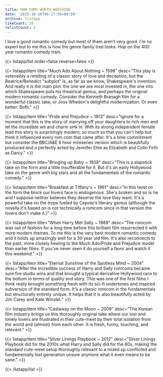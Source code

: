 ```yaml
---
title: ROM COMS WORTH WATCHING
date: '2015-10-16T06:17:56+00:00'
archive: listapp
likeCount: 28
relistCount: 2
---
```


I love a good romantic comedy but most of them aren't very good. I'm no expert but to me this is how the genre family tree looks. Hop on the 400 year romantic comedy train.

{{< listapp/list order=false reverse=false >}}

   {{< listapp/item title="Much Ado About Nothing ~ 1598"
      desc="This play is ostensibly a retelling of a classic story of love and deception, but the Beatrice/Benedict \"subplot\" is, as far as we know, Shakespeare's invention. And really it is the main plot: the one we are most invested in, the one into which Shakespeare puts his theatrical genius, and perhaps the original modern romantic comedy. Consider the Kenneth Branagh film for a wonderful classic take, or Joss Whedon's delightful modernization. Or even better: Both." >}}

   {{< listapp/item title="Pride and Prejudice ~ 1813"
      desc="Ignore for a moment that this is the story of marrying off your daughters to rich men and let the incredible wit and charm sink in. With its strong independent female lead this story is surprisingly modern; so much so that you can't help but think it influenced every rom com that came after. It's a time commitment but consider the BBC/A&E 6 hour miniseries version which is beautifully produced and a perfectly acted by Jennifer Ehle as Elizabeth and Colin Firth as Darcy." >}}

   {{< listapp/item title="Bringing up Baby ~ 1938"
      desc="This is a slapstick take on the form and a little insufferable for it. But it's an early Hollywood take on the genre with big stars and all the fundamentals of the romantic comedy." >}}

   {{< listapp/item title="Breakfast at Tiffany's ~ 1961"
      desc="In this twist on the form the block our lovers face is endogenous. She's broken and so is he and I suppose neither believes they deserve the love they want. It's a powerful take on the trope fueled by Capote's literary genius (although the novella it's based on is not technically a romcom since in that version the lovers don't make it.)" >}}

   {{< listapp/item title="When Harry Met Sally ~ 1989"
      desc="The romcom was out of fashion for a long time before this brilliant film resurrected it with more modern themes. To me this is the very best modern romantic comedy and it holds up amazingly well for a 30 year old film. It's also reconnects to the past, more closely hewing to the Much Ado/Pride and Prejudice model than earlier films. If you've never seen it do yourself a favor and watch it this weekend." >}}

   {{< listapp/item title="Eternal Sunshine of the Spotless Mind ~ 2004"
      desc="After the incredible success of Harry and Sally romcoms became sure fire studio wins and that brought a typical derivative Hollywood race to the bottom in terms of quality and story. This was one of the first films I think really brought something fresh with its sci-fi undertones and inspired subversion of the standard form. It's a classic romcom in the fundamentals but structurally entirely unique. It helps that it is also beautifully acted by Jim Carey and Kate Winslet." >}}

   {{< listapp/item title="Castaway on the Moon ~ 2009"
      desc="The Korean film industry brings us this thoroughly original take where our lost and lonely lovers are frustrated in their cute-meet by their total isolation from the world and (almost) from each other. It is fresh, funny, touching, and relevant." >}}

   {{< listapp/item title="Silver Linings Playbook ~ 2012"
      desc="Silver Linings Playbook did for the 2010s what Harry and Sally did for the 80s, making the standard cute-meet setup thoroughly relevant to a mixed up conflicted and fundamentally lost generation unsure anymore what it even means to be sane." >}}

{{< /listapp/list >}}
